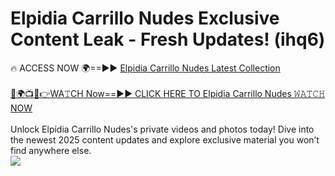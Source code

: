 # Elpidia Carrillo Nudes Exclusive Content Leak - Fresh Updates! (ihq6)

🔥 ACCESS NOW 🌍==►► <a href="https://tinyurl.com/2mz8nhtm" rel="nofollow">Elpidia Carrillo Nudes Latest Collection</a>
<br><br>
[🔴🌍📺📱👉WA𝚃CH Now==►► CLICK HERE TO Elpidia Carrillo Nudes 𝚆𝙰𝚃𝙲𝙷 NOW](https://tinyurl.com/2mz8nhtm)
<br><br>
Unlock Elpidia Carrillo Nudes's private videos and photos today! Dive into the newest 2025 content updates and explore exclusive material you won’t find anywhere else.
<br>
<a href="https://tinyurl.com/2mz8nhtm" rel="nofollow" data-target="animated-image.originalLink"><img src="https://camo.githubusercontent.com/8a4f000d20f83aca3bf7ec5f350d767afa0574a8a352519fd8cfa583a6f93a33/68747470733a2f2f692e696d6775722e636f6d2f644a486b345a712e676966" data-canonical-src="https://i.imgur.com/dJHk4Zq.gif" style="max-width: 100%; display: inline-block;" data-target="animated-image.originalImage"></a>
<br>
